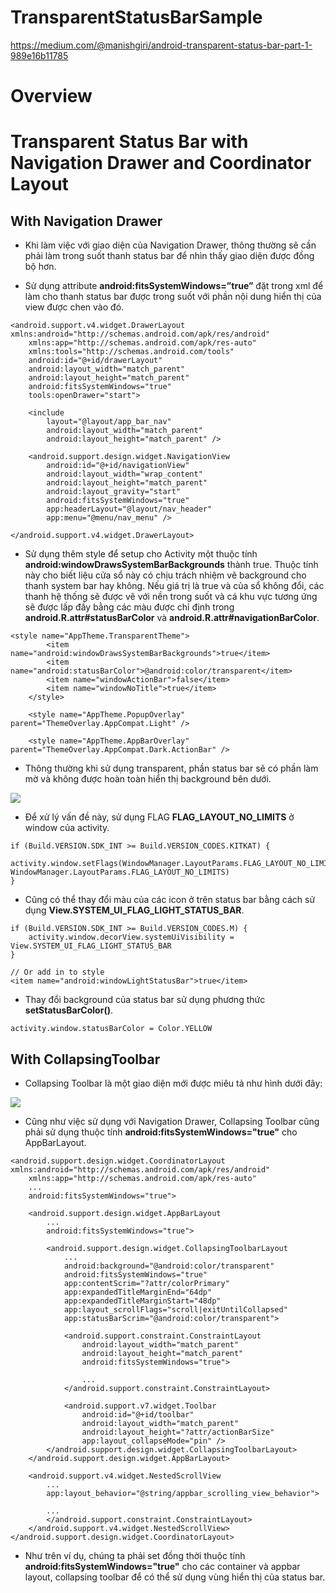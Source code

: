 # TransparentStatusBarSample

https://medium.com/@manishgiri/android-transparent-status-bar-part-1-989e16b11785

# Overview

# Transparent Status Bar with Navigation Drawer and Coordinator Layout

## With Navigation Drawer

* Khi làm việc với giao diện của Navigation Drawer, thông thường sẽ cần phải làm trong suốt thanh status bar để nhìn thấy giao diện được đồng bộ hơn.

* Sử dụng attribute **android:fitsSystemWindows=”true”** đặt trong xml để làm cho thanh status bar được trong suốt với phần nội dung hiển thị của view được chen vào đó.

```
<android.support.v4.widget.DrawerLayout xmlns:android="http://schemas.android.com/apk/res/android"
    xmlns:app="http://schemas.android.com/apk/res-auto"
    xmlns:tools="http://schemas.android.com/tools"
    android:id="@+id/drawerLayout"
    android:layout_width="match_parent"
    android:layout_height="match_parent"
    android:fitsSystemWindows="true"
    tools:openDrawer="start">

    <include
        layout="@layout/app_bar_nav"
        android:layout_width="match_parent"
        android:layout_height="match_parent" />

    <android.support.design.widget.NavigationView
        android:id="@+id/navigationView"
        android:layout_width="wrap_content"
        android:layout_height="match_parent"
        android:layout_gravity="start"
        android:fitsSystemWindows="true"
        app:headerLayout="@layout/nav_header"
        app:menu="@menu/nav_menu" />

</android.support.v4.widget.DrawerLayout>
```

* Sử dụng thêm style để setup cho Activity một thuộc tính **android:windowDrawsSystemBarBackgrounds** thành true. Thuộc tính này cho biết liệu cửa sổ này có chịu trách nhiệm vẽ background cho thanh system bar hay không. Nếu giá trị là true và của sổ không đổi, các thanh hệ thống sẽ được vẽ với nền trong suốt và cá khu vực tương ứng sẽ được lấp đầy bằng các màu được chỉ định trong **android.R.attr#statusBarColor** và **android.R.attr#navigationBarColor**. 

```
<style name="AppTheme.TransparentTheme">
        <item name="android:windowDrawsSystemBarBackgrounds">true</item>
        <item name="android:statusBarColor">@android:color/transparent</item>
        <item name="windowActionBar">false</item>
        <item name="windowNoTitle">true</item>
    </style>

    <style name="AppTheme.PopupOverlay" parent="ThemeOverlay.AppCompat.Light" />

    <style name="AppTheme.AppBarOverlay" parent="ThemeOverlay.AppCompat.Dark.ActionBar" />
```

* Thông thường khi sử dụng transparent, phần status bar sẽ có phần làm mờ và không được hoàn toàn hiển thị background bên dưới.

![](https://i.stack.imgur.com/Nz7G2.jpg)

* Để xử lý vấn đề này, sử dụng FLAG **FLAG_LAYOUT_NO_LIMITS** ở window của activity.

```
if (Build.VERSION.SDK_INT >= Build.VERSION_CODES.KITKAT) {
    activity.window.setFlags(WindowManager.LayoutParams.FLAG_LAYOUT_NO_LIMITS, WindowManager.LayoutParams.FLAG_LAYOUT_NO_LIMITS)
}
```

* Cũng có thể thay đổi màu của các icon ở trên status bar bằng cách sử dụng **View.SYSTEM_UI_FLAG_LIGHT_STATUS_BAR**.

```
if (Build.VERSION.SDK_INT >= Build.VERSION_CODES.M) {
    activity.window.decorView.systemUiVisibility = View.SYSTEM_UI_FLAG_LIGHT_STATUS_BAR
}

// Or add in to style
<item name="android:windowLightStatusBar">true</item>
```

* Thay đổi background của status bar sử dụng phương thức **setStatusBarColor()**.

```
activity.window.statusBarColor = Color.YELLOW
```


## With CollapsingToolbar

* Collapsing Toolbar là một giao diện mới được miêu tả như hình dưới đây:

![](http://arnaud-camus.fr/assets/media/collapsing_header_animated.gif)

* Cũng như việc sử dụng với Navigation Drawer, Collapsing Toolbar cũng phải sử dụng thuộc tính **android:fitsSystemWindows="true"** cho AppBarLayout.

```
<android.support.design.widget.CoordinatorLayout xmlns:android="http://schemas.android.com/apk/res/android"
    xmlns:app="http://schemas.android.com/apk/res-auto"
    ...
    android:fitsSystemWindows="true">

    <android.support.design.widget.AppBarLayout
        ...
        android:fitsSystemWindows="true">

        <android.support.design.widget.CollapsingToolbarLayout
            ...
            android:background="@android:color/transparent"
            android:fitsSystemWindows="true"
            app:contentScrim="?attr/colorPrimary"
            app:expandedTitleMarginEnd="64dp"
            app:expandedTitleMarginStart="48dp"
            app:layout_scrollFlags="scroll|exitUntilCollapsed"
            app:statusBarScrim="@android:color/transparent">

            <android.support.constraint.ConstraintLayout
                android:layout_width="match_parent"
                android:layout_height="match_parent"
                android:fitsSystemWindows="true">

                ...
            </android.support.constraint.ConstraintLayout>

            <android.support.v7.widget.Toolbar
                android:id="@+id/toolbar"
                android:layout_width="match_parent"
                android:layout_height="?attr/actionBarSize"
                app:layout_collapseMode="pin" />
        </android.support.design.widget.CollapsingToolbarLayout>
    </android.support.design.widget.AppBarLayout>

    <android.support.v4.widget.NestedScrollView
        ...
        app:layout_behavior="@string/appbar_scrolling_view_behavior">
        
        ...
        </android.support.constraint.ConstraintLayout>
    </android.support.v4.widget.NestedScrollView>
</android.support.design.widget.CoordinatorLayout>
```

* Như trên ví dụ, chúng ta phải set đồng thời thuộc tính **android:fitsSystemWindows="true"** cho các container và appbar layout, collapsing toolbar để có thể sử dụng vùng hiển thị của status bar.
